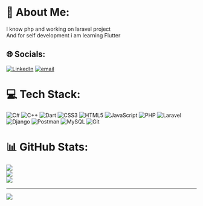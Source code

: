 # 💫 About Me:
I know php and working on laravel project<br>And for self development i am learning Flutter<br>


## 🌐 Socials:
[![LinkedIn](https://img.shields.io/badge/LinkedIn-%230077B5.svg?logo=linkedin&logoColor=white)](https://linkedin.com/in/prabhat-maurya-683464215) [![email](https://img.shields.io/badge/Email-D14836?logo=gmail&logoColor=white)](mailto:prabhumaurya880898@gmail.com) 

# 💻 Tech Stack:
![C#](https://img.shields.io/badge/c%23-%23239120.svg?style=for-the-badge&logo=csharp&logoColor=white) 
![C++](https://img.shields.io/badge/c++-%2300599C.svg?style=for-the-badge&logo=c%2B%2B&logoColor=white) 
![Dart](https://img.shields.io/badge/dart-%230175C2.svg?style=for-the-badge&logo=dart&logoColor=white) 
![CSS3](https://img.shields.io/badge/css3-%231572B6.svg?style=for-the-badge&logo=css3&logoColor=white) 
![HTML5](https://img.shields.io/badge/html5-%23E34F26.svg?style=for-the-badge&logo=html5&logoColor=white) 
![JavaScript](https://img.shields.io/badge/javascript-%23323330.svg?style=for-the-badge&logo=javascript&logoColor=%23F7DF1E) 
![PHP](https://img.shields.io/badge/php-%23777BB4.svg?style=for-the-badge&logo=php&logoColor=white) 
![Laravel](https://img.shields.io/badge/laravel-%23FF2D20.svg?style=for-the-badge&logo=laravel&logoColor=white) 
![Django](https://img.shields.io/badge/django-%23092E20.svg?style=for-the-badge&logo=django&logoColor=white) 
![Postman](https://img.shields.io/badge/Postman-FF6C37?style=for-the-badge&logo=postman&logoColor=white) 
![MySQL](https://img.shields.io/badge/mysql-4479A1.svg?style=for-the-badge&logo=mysql&logoColor=white) 
![Git](https://img.shields.io/badge/git-%23F05033.svg?style=for-the-badge&logo=git&logoColor=white) 

# 📊 GitHub Stats:
![](https://github-readme-stats.vercel.app/api?username=prabhat-exe&theme=dark&hide_border=false&include_all_commits=false&count_private=false)<br/>
![](https://nirzak-streak-stats.vercel.app/?user=prabhat-exe&theme=dark&hide_border=false)<br/>
![](https://github-readme-stats.vercel.app/api/top-langs/?username=prabhat-exe&theme=dark&hide_border=false&include_all_commits=false&count_private=false&layout=compact)

---
[![](https://visitcount.itsvg.in/api?id=prabhat-exe&icon=0&color=0)](https://visitcount.itsvg.in)

<!-- Proudly created with GPRM ( https://gprm.itsvg.in ) -->
